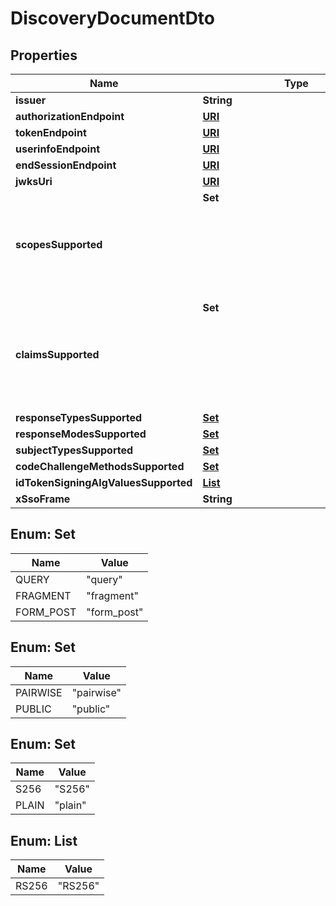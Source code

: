 
# DiscoveryDocumentDto

## Properties

Name | Type | Description | Notes
------------ | ------------- | ------------- | -------------
**issuer** | **String** |  |  [optional]
**authorizationEndpoint** | [**URI**](URI.md) |  |  [optional]
**tokenEndpoint** | [**URI**](URI.md) |  |  [optional]
**userinfoEndpoint** | [**URI**](URI.md) |  |  [optional]
**endSessionEndpoint** | [**URI**](URI.md) |  |  [optional]
**jwksUri** | [**URI**](URI.md) |  |  [optional]
**scopesSupported** | **Set<Object>** |  |  [optional]
**claimsSupported** | **Set<Object>** |  |  [optional]
**responseTypesSupported** | [**Set<ResponseTypeDto>**](ResponseTypeDto.md) |  | 
**responseModesSupported** | [**Set<ResponseModesSupportedEnum>**](#Set<ResponseModesSupportedEnum>) |  |  [optional]
**subjectTypesSupported** | [**Set<SubjectTypesSupportedEnum>**](#Set<SubjectTypesSupportedEnum>) |  |  [optional]
**codeChallengeMethodsSupported** | [**Set<CodeChallengeMethodsSupportedEnum>**](#Set<CodeChallengeMethodsSupportedEnum>) |  |  [optional]
**idTokenSigningAlgValuesSupported** | [**List<IdTokenSigningAlgValuesSupportedEnum>**](#List<IdTokenSigningAlgValuesSupportedEnum>) |  |  [optional]
**xSsoFrame** | **String** |  |  [optional]



## Enum: Set<ResponseModesSupportedEnum>

Name | Value
---- | -----
QUERY | &quot;query&quot;
FRAGMENT | &quot;fragment&quot;
FORM_POST | &quot;form_post&quot;



## Enum: Set<SubjectTypesSupportedEnum>

Name | Value
---- | -----
PAIRWISE | &quot;pairwise&quot;
PUBLIC | &quot;public&quot;



## Enum: Set<CodeChallengeMethodsSupportedEnum>

Name | Value
---- | -----
S256 | &quot;S256&quot;
PLAIN | &quot;plain&quot;



## Enum: List<IdTokenSigningAlgValuesSupportedEnum>

Name | Value
---- | -----
RS256 | &quot;RS256&quot;



